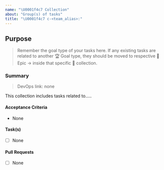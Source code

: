 ```yaml
---
name: "\U0001f4c7 Collection"
about: "Group(s) of tasks"
title: "\U0001f4c7 c-<team_alias>:"
---
```


## Purpose

> Remember the goal type of your tasks here. If any existing tasks are related to another :trophy: Goal type, they should be moved to respective :crown: Epic ->  inside that specific :card_index: collection.

### Summary

> DevOps link: none <!-- Example: AB#<item_number> -->

This collection includes tasks related to..... <!-- Summarise overall reason for tasks in this collection -->

#### Acceptance Criteria

- None

#### Task(s)

- [ ] None

#### Pull Requests

- [ ] None

